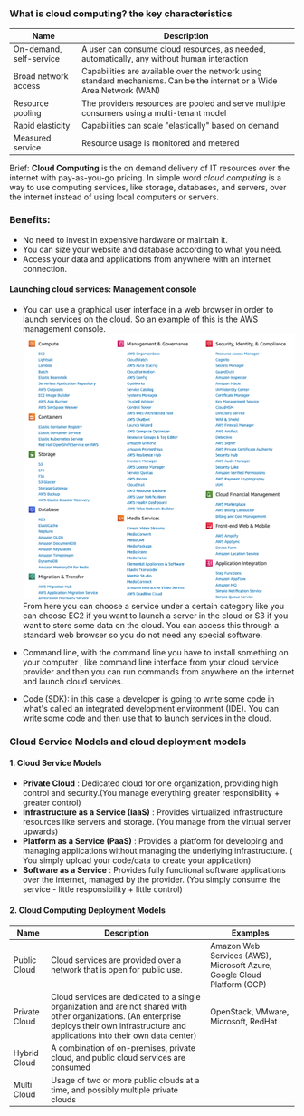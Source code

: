 ### What is cloud computing? the key characteristics

| Name                    | Description                                                                                                             |
| ----------------------- | ----------------------------------------------------------------------------------------------------------------------- |
| On-demand, self-service | A user can consume cloud resources, as needed, automatically, any without human interaction                             |
| Broad network access    | Capabilities are available over the network using standard mechanisms. Can be the internet or a Wide Area Network (WAN) |
| Resource pooling        | The providers resources are pooled and serve multiple consumers using a multi-tenant model                              |
| Rapid elasticity        | Capabilities can scale "elastically" based on demand                                                                    |
| Measured service        | Resource usage is monitored and metered                                                                                 |

Brief: **Cloud Computing** is the on demand delivery of IT resources over the internet with pay-as-you-go pricing. In simple word _cloud computing_ is a way to use computing services, like storage, databases, and servers, over the internet instead of using local computers or servers.

### Benefits:

- No need to invest in expensive hardware or maintain it.
- You can size your website and database according to what you need.
- Access your data and applications from anywhere with an internet connection.

#### Launching cloud services: Management console

- You can use a graphical user interface in a web browser in order to launch services on the cloud.
  So an example of this is the AWS management console.
  ![aws management console](image.png)
  From here you can choose a service under a certain category like you can choose EC2 if you want to launch a server in the cloud or S3 if you want to store some data on the cloud.
  You can access this through a standard web browser so you do not need any special software.
- Command line, with the command line you have to install something on your computer , like command line interface from your cloud service provider and then you can run commands from anywhere on the internet and launch cloud services.

- Code (SDK): in this case a developer is going to write some code in what's called an integrated development environment (IDE). You can write some code and then use that to launch services in the cloud.

### Cloud Service Models and cloud deployment models

#### 1. Cloud Service Models

- **Private Cloud** : Dedicated cloud for one organization, providing high control and security.(You manage everything greater responsibility + greater control)
- **Infrastructure as a Service (IaaS)** : Provides virtualized infrastructure resources like servers and storage. (You manage from the virtual server upwards)
- **Platform as a Service (PaaS)** : Provides a platform for developing and managing applications without managing the underlying infrastructure. ( You simply upload your code/data to create your application)
- **Software as a Service** : Provides fully functional software applications over the internet, managed by the provider. (You simply consume the service - little responsibility + little control)

#### 2. Cloud Computing Deployment Models

| Name          | Description                                                                                                                                                                                     | Examples                                                                |
| ------------- | ----------------------------------------------------------------------------------------------------------------------------------------------------------------------------------------------- | ----------------------------------------------------------------------- |
| Public Cloud  | Cloud services are provided over a network that is open for public use.                                                                                                                         | Amazon Web Services (AWS), Microsoft Azure, Google Cloud Platform (GCP) |
| Private Cloud | Cloud services are dedicated to a single organization and are not shared with other organizations. (An enterprise deploys their own infrastructure and applications into their own data center) | OpenStack, VMware, Microsoft, RedHat                                    |
| Hybrid Cloud  | A combination of on-premises, private cloud, and public cloud services are consumed                                                                                                             |                                                                         |
| Multi Cloud   | Usage of two or more public clouds at a time, and possibly multiple private clouds                                                                                                              |                                                                         |
